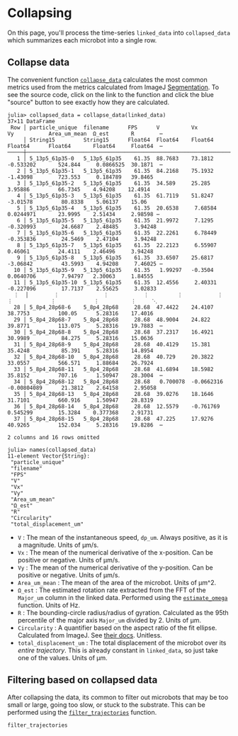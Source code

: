 # Collapsing

On this page, you'll process the time-series `linked_data` into `collapsed_data` which summarizes each microbot into a single row.

## Collapse data
The convenient function [`collapse_data`](@ref) calculates the most common metrics used from the metrics calculated from ImageJ [Segmentation](@ref). To see the source code, click on the link to the function and click the blue "source" button to see exactly how they are calculated.

```julia-repl
julia> collapsed_data = collapse_data(linked_data)
37×11 DataFrame
 Row │ particle_unique  filename      FPS      V          Vx           Vy           Area_um_mean  Ω_est       R        ⋯
     │ String15         String15      Float64  Float64    Float64      Float64      Float64       Float64     Float64  ⋯
─────┼──────────────────────────────────────────────────────────────────────────────────────────────────────────────────
   1 │ 5_13p5_61p35-0   5_13p5_61p35    61.35  88.7683    73.1812      -0.533202       524.844     0.0866525  30.1871  ⋯
   2 │ 5_13p5_61p35-1   5_13p5_61p35    61.35  84.2168    75.1932      -1.43098        723.553     0.184789   39.8465
   3 │ 5_13p5_61p35-2   5_13p5_61p35    61.35  34.589     25.285        3.95886         66.7345    4.94208    12.4914
   4 │ 5_13p5_61p35-3   5_13p5_61p35    61.35  61.7119    51.8247      -3.01578         80.8338    5.06137    15.06
   5 │ 5_13p5_61p35-4   5_13p5_61p35    61.35  20.6538     7.68584      0.0244971       23.9995    2.51434     2.98598 ⋯
   6 │ 5_13p5_61p35-5   5_13p5_61p35    61.35  21.9972     7.1295      -0.320993        24.6687    2.48485     3.94248
   7 │ 5_13p5_61p35-6   5_13p5_61p35    61.35  22.2261     6.78449     -0.353836        24.5469    2.47104     3.94248
   8 │ 5_13p5_61p35-7   5_13p5_61p35    61.35  22.2123     6.55907      0.46061         24.4111    2.46496     3.94248
   9 │ 5_13p5_61p35-8   5_13p5_61p35    61.35  33.6507    25.6817      -3.06842         43.5993    4.94208     7.46025 ⋯
  10 │ 5_13p5_61p35-9   5_13p5_61p35    61.35   1.99297   -0.3504       0.0640706        7.94797   2.30063     1.84555
  11 │ 5_13p5_61p35-10  5_13p5_61p35    61.35  12.4556     2.40331     -0.227096        17.7137    2.55625     3.02833
  ⋮  │        ⋮              ⋮           ⋮         ⋮           ⋮            ⋮            ⋮            ⋮          ⋮     ⋱
  28 │ 5_8p4_28p68-6    5_8p4_28p68     28.68  47.4422    24.4107      38.7753         100.05      5.28316    17.4016
  29 │ 5_8p4_28p68-7    5_8p4_28p68     28.68  48.9004    24.822       39.8771         113.075     5.28316    19.7883  ⋯
  30 │ 5_8p4_28p68-8    5_8p4_28p68     28.68  37.2317    16.4921      30.9989          84.275     5.28316    15.0636
  31 │ 5_8p4_28p68-9    5_8p4_28p68     28.68  40.4129    15.381       35.4248          85.391     5.28316    14.8954
  32 │ 5_8p4_28p68-10   5_8p4_28p68     28.68  40.729     20.3822      33.0557         566.571     1.88684    26.7924
  33 │ 5_8p4_28p68-11   5_8p4_28p68     28.68  41.6894    18.5982      35.8152         707.16      1.50947    28.3004  ⋯
  34 │ 5_8p4_28p68-12   5_8p4_28p68     28.68   0.700078  -0.0662316   -0.00804089      21.3812    2.64158     2.95058
  35 │ 5_8p4_28p68-13   5_8p4_28p68     28.68  39.0276    18.1646      31.7101         660.916     1.50947    28.8319
  36 │ 5_8p4_28p68-14   5_8p4_28p68     28.68  12.5579    -0.761769     0.545299        15.3284    0.377368    2.91731
  37 │ 5_8p4_28p68-15   5_8p4_28p68     28.68  47.225     17.9276      40.9265         152.034     5.28316    19.8286  ⋯
                                                                                           2 columns and 16 rows omitted

julia> names(collapsed_data)
11-element Vector{String}:
 "particle_unique"
 "filename"
 "FPS"
 "V"
 "Vx"
 "Vy"
 "Area_um_mean"
 "Ω_est"
 "R"
 "Circularity"
 "total_displacement_um"
```

- `V` : The mean of the instantaneous speed, `dp_um`. Always positive, as it is a magnitude. Units of µm/s.
- `Vx` : The mean of the numerical derivative of the x-position. Can be positive or negative. Units of µm/s.
- `Vy` : The mean of the numerical derivative of the y-position. Can be positive or negative. Units of µm/s.
- `Area_um_mean` : The mean of the area of the microbot. Units of µm^2.
- `Ω_est` : The estimated rotation rate extracted from the FFT of the `Major_um` column in the linked data. Performed using the [`estimate_omega`](@ref) function. Units of Hz.
- `R` : The bounding-circle radius/radius of gyration. Calculated as the 95th percentile of the major axis `Major_um` divided by 2. Units of µm.
- `Circularity` : A quantifier based on the aspect ratio of the fit ellipse. Calculated from ImageJ. See [their docs](https://imagej.nih.gov/ij/docs/menus/analyze.html). Unitless.
- `total_displacement_um` : The total displacement of the microbot over its *entire trajectory*. This is already constant in `linked_data`, so just take one of the values. Units of µm.

## Filtering based on collapsed data
After collapsing the data, its common to filter out microbots that may be too small or large, going too slow, or stuck to the substrate. This can be performed using the [`filter_trajectories`](@ref) function.

```@docs
filter_trajectories
```

